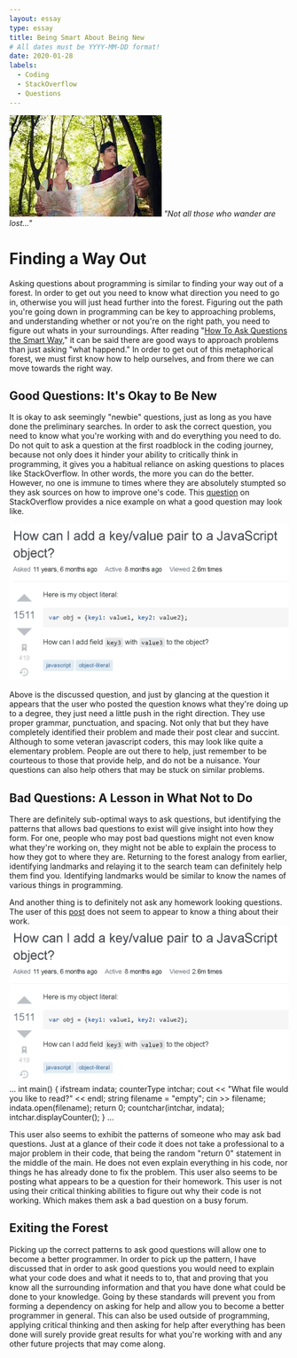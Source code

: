 ```yaml
---
layout: essay
type: essay
title: Being Smart About Being New
# All dates must be YYYY-MM-DD format!
date: 2020-01-28
labels:
  - Coding
  - StackOverflow
  - Questions
---
```


<img class="ui tiny right spaced image" src="../images/forestlost.jpg"> *"Not all those who wander are lost..."*

# Finding a Way Out
Asking questions about programming is similar to finding your way out of a forest. In order to get out you need to know what direction you need to go in, otherwise you will just
head further into the forest. Figuring out the path you're going down in programming can be key to approaching problems, and understanding whether or not you're on the right path,
you need to figure out whats in your surroundings. After reading "[How To Ask Questions the Smart Way](http://www.catb.org/esr/faqs/smart-questions.html)," it can be said there are
good ways to approach problems than just asking "what happend." In order to get out of this metaphorical forest, we must first know how to help ourselves, and from there we can
move towards the right way.

## Good Questions: It's Okay to Be New
It is okay to ask seemingly "newbie" questions, just as long as you have done the preliminary searches. In order to ask the correct question, you need to know what you're working
with and do everything you need to do. Do not quit to ask a question at the first roadblock in the coding journey, because not only does it hinder your ability to critically think
in programming, it gives you a habitual reliance on asking questions to places like StackOverflow. In other words, the more you can do the better. However, no one is immune to times
where they are absolutely stumpted so they ask sources on how to improve one's code. This [question](https://stackoverflow.com/questions/1168807/how-can-i-add-a-key-value-pair-to-a-javascript-object) on StackOverflow provides a nice example on what a good question may look like.  

<img class="ui tiny left spaced image" src="../images/javascriptgood.png">

Above is the discussed question, and just by glancing at the question it appears that the user who posted the question knows what they're doing up to a degree, they just need a 
little push in the right direction. They use proper grammar, punctuation, and spacing. Not only that but they have completely identified their problem and made their post clear and succint. Although to some veteran javascript coders, this may look like quite a elementary problem. People are out there to help, just remember to be courteous to those that provide help, and do not be a nuisance. Your questions can also help others that may be stuck on similar problems.

## Bad Questions: A Lesson in What Not to Do
There are definitely sub-optimal ways to ask questions, but identifying the patterns that allows bad questions to exist will give insight into how they form. For one, people who
may post bad questions might not even know what they're working on, they might not be able to explain the process to how they got to where they are. Returning to the forest analogy 
from earlier, identifying landmarks and relaying it to the search team can definitely help them find you. Identifying landmarks would be similar to know the names of various things
in programming.

And another thing is to definitely not ask any homework looking questions. The user of this [post](https://stackoverflow.com/questions/65943921/program-wont-print-out-amount-of-characters-that-are-in-a-file) does not seem to appear to know a thing about their work.
<img class="ui tiny left spaced image" src="../images/javascriptgood.png">
...
int main()
{
    ifstream indata;
    counterType intchar;
    cout << "What file would you like to read?" << endl;
    string filename = "empty"; 
    cin >> filename;
    indata.open(filename);
    return 0;
    countchar(intchar, indata);
    intchar.displayCounter();
}
...

This user also seems to exhibit the patterns of someone who may ask bad questions. Just at a glance of their code it does not take a professional  to a major problem in their code, that being the random "return 0" statement in the middle of the main. He does not even explain everything in his code, nor things he has already done to fix the problem. This user also seems to be posting what appears to be a question for their homework. This user is not using their critical thinking abilities to figure out why their code is not working. Which
makes them ask a bad question on a busy forum.

## Exiting the Forest
Picking up the correct patterns to ask good questions will allow one to become a better programmer. In order to pick up the pattern, I have discussed that in order to ask good
questions you would need to explain what your code does and what it needs to to, that and proving that you know all the surrounding information and that you have done what could
be done to your knowledge. Going by these standards will prevent you from forming a dependency on asking for help and allow you to become a better programmer in general. This can
also be used outside of programming, applying critical thinking and then asking for help after everything has been done will surely provide great results for what you're working with
and any other future projects that may come along.
